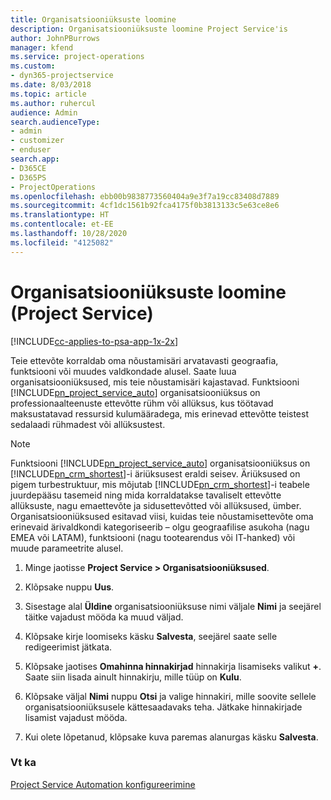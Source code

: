 ```yaml
---
title: Organisatsiooniüksuste loomine
description: Organisatsiooniüksuste loomine Project Service'is
author: JohnPBurrows
manager: kfend
ms.service: project-operations
ms.custom:
- dyn365-projectservice
ms.date: 8/03/2018
ms.topic: article
ms.author: ruhercul
audience: Admin
search.audienceType:
- admin
- customizer
- enduser
search.app:
- D365CE
- D365PS
- ProjectOperations
ms.openlocfilehash: ebb00b9838773560404a9e3f7a19cc83408d7889
ms.sourcegitcommit: 4cf1dc1561b92fca4175f0b3813133c5e63ce8e6
ms.translationtype: HT
ms.contentlocale: et-EE
ms.lasthandoff: 10/28/2020
ms.locfileid: "4125082"
---
```

# <a name="create-organizational-units-project-service"></a>Organisatsiooniüksuste loomine (Project Service)

[!INCLUDE[cc-applies-to-psa-app-1x-2x](../includes/cc-applies-to-psa-app-1x-2x.md)]

Teie ettevõte korraldab oma nõustamisäri arvatavasti geograafia, funktsiooni või muudes valdkondade alusel. Saate luua organisatsiooniüksused, mis teie nõustamisäri kajastavad. Funktsiooni [!INCLUDE[pn_project_service_auto](../includes/pn-project-service-auto.md)] organisatsiooniüksus on professionaalteenuste ettevõtte rühm või allüksus, kus töötavad maksustatavad ressursid kulumääradega, mis erinevad ettevõtte teistest sedalaadi rühmadest või allüksustest.  
  
> [!NOTE]
>  Funktsiooni [!INCLUDE[pn_project_service_auto](../includes/pn-project-service-auto.md)] organisatsiooniüksus on [!INCLUDE[pn_crm_shortest](../includes/pn-crm-shortest.md)]-i äriüksusest eraldi seisev. Äriüksused on pigem turbestruktuur, mis mõjutab [!INCLUDE[pn_crm_shortest](../includes/pn-crm-shortest.md)]-i teabele juurdepääsu tasemeid ning mida korraldatakse tavaliselt ettevõtte allüksuste, nagu emaettevõte ja sidusettevõtted või allüksused, ümber. Organisatsiooniüksused esitavad viisi, kuidas teie nõustamisettevõte oma erinevaid ärivaldkondi kategoriseerib – olgu geograafilise asukoha (nagu EMEA või LATAM), funktsiooni (nagu tootearendus või IT-hanked) või muude parameetrite alusel.  
  
1.  Minge jaotisse **Project Service > Organisatsiooniüksused**.  
  
2.  Klõpsake nuppu **Uus**.  
  
3.  Sisestage alal **Üldine** organisatsiooniüksuse nimi väljale **Nimi** ja seejärel täitke vajadust mööda ka muud väljad.  
  
4.  Klõpsake kirje loomiseks käsku **Salvesta**, seejärel saate selle redigeerimist jätkata.  
  
5.  Klõpsake jaotises **Omahinna hinnakirjad** hinnakirja lisamiseks valikut **+**. Saate siin lisada ainult hinnakirju, mille tüüp on **Kulu**.  
  
6.  Klõpsake väljal **Nimi** nuppu **Otsi** ja valige hinnakiri, mille soovite sellele organisatsiooniüksusele kättesaadavaks teha. Jätkake hinnakirjade lisamist vajadust mööda.  
  
7.  Kui olete lõpetanud, klõpsake kuva paremas alanurgas käsku **Salvesta**.  
  
### <a name="see-also"></a>Vt ka  
 [Project Service Automation konfigureerimine](../psa/configure.md)
